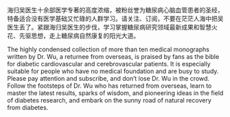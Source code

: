 

海归吴医生十余部医学专著的高度浓缩，被粉丝誉为糖尿病心脑血管患者的圣经，特备适合没有医学基础又忙碌的人群学习。请关注、订阅，不要在茫茫人海中把吴医生丢了。紧跟海归吴医生的步伐，学习掌握糖尿病研究领域最新成果和智慧火花、先驱思想，走上糖尿病自然康复的阳光大道。

The highly condensed collection of more than ten medical monographs written by Dr. Wu, a returnee from overseas, is praised by fans as the bible for diabetic cardiovascular and cerebrovascular patients. It is especially suitable for people who have no medical foundation and are busy to study. Please pay attention and subscribe, and don’t lose Dr. Wu in the crowd. Follow the footsteps of Dr. Wu who has returned from overseas, learn to master the latest results, sparks of wisdom, and pioneering ideas in the field of diabetes research, and embark on the sunny road of natural recovery from diabetes.
